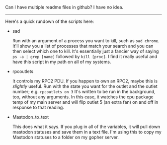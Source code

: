 Can I have multiple readme files in github? 
I have no idea.


------------------------------------------------------------
Here's a quick rundown of the scripts here:

* sad
  
  Run with an argument of a process you want to kill, such as `sad chrome`. 
  It'll show you a list of processes that match your search and you can then select which one to kill.
  It's essentially just a fancier way of saying `ps -a | grep [name]` followed by `kill [proc]`.
  I find it really useful and have this script in my path on all of my systems.
  

* rpcoutlets

  It controls my RPC2 PDU. If you happen to own an RPC2, maybe this is _slightly_ useful. 
  Run with the state you want for the outlet and the outlet number; e.g. `rpcoutlets on 3`
  It's written to be run in the background, too, without any arguments. 
  In this case, it watches the cpu package temp of my main server and will flip outlet 5 (an extra fan) on and off in response to that reading.
  

* Mastodon_to_text

  This does what it says. If you plug in all of the variables, it will pull down mastodon statuses and save them in a text file. 
  I'm using this to copy my Mastodon statuses to a folder on my gopher server. 
